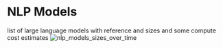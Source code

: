 # NLP Models
list of large language models with reference and sizes and some compute cost estimates
![nlp_models_sizes_over_time](https://user-images.githubusercontent.com/3612026/169530037-24ef8098-6192-4d9f-882f-69b0072ac312.png)
